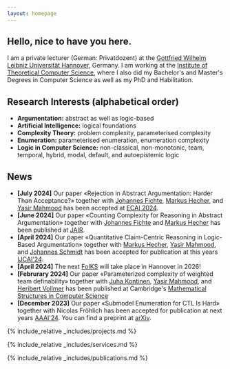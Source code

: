 ```yaml
---
layout: homepage
---
```


## Hello, nice to have you here.

I am a private lecturer (German: Privatdozent) at the [Gottfried Wilhelm Leibniz Universität Hannover](https://www.uni-hannover.de), Germany. 
I am working at the [Institute of Theoretical Computer Science](https://www.thi.uni-hannover.de), where I also did my Bachelor's and Master's Degrees in Computer Science as well as my PhD and Habilitation.

## Research Interests (alphabetical order)

- **Argumentation:** abstract as well as logic-based
- **Artificial Intelligence:** logical foundations
- **Complexity Theory:** problem complexity, parameterised complexity
- **Enumeration:** parameterised enumeration, enumeration complexity
- **Logic in Computer Science:** non-classical, non-monotonic, team, temporal, hybrid, modal, default, and autoepistemic logic

## News
- **[July 2024]** Our paper «Rejection in Abstract Argumentation: Harder Than Acceptance?» together with <a href="https://liu.se/en/employee/johfi52)">Johannes Fichte</a>, <a href="https://www.csail.mit.edu/person/markus-hecher">Markus Hecher</a>, and <a href="https://dice-research.org/YasirMahmood">Yasir Mahmood</a> has been accepted at <a href="https://www.ecai2024.eu/">ECAI 2024</a>.<br />
- **[June 2024]** Our paper «Counting Complexity for Reasoning in Abstract Argumentation» together with <a href="https://liu.se/en/employee/johfi52)">Johannes Fichte</a> and <a href="https://www.csail.mit.edu/person/markus-hecher">Markus Hecher</a> has been published at <a href="https://jair.org/index.php/jair/article/view/16210">JAIR</a>.
- **[April 2024]** Our paper «Quantitative Claim-Centric Reasoning in Logic-Based Argumentation» together with <a href="https://www.csail.mit.edu/person/markus-hecher">Markus Hecher</a>, <a href="https://dice-research.org/YasirMahmood">Yasir Mahmood</a>, and <a href="https://ju.se/personinfo.html?sign=schjoh">Johannes Schmidt</a> has been accepted for publication at this years <a href="https://ijcai24.org/">IJCAI'24</a>.<br />
- **[April 2024]** The next <a href="https://foiks2026.github.io">FoIKS</a> will take place in Hannover in 2026!
- **[Februrary 2024]** Our paper «Parameterized complexity of weighted team definability» together with <a href="https://researchportal.helsinki.fi/en/persons/juha-kontinen">Juha Kontinen</a>, <a href="https://dice-research.org/YasirMahmood">Yasir Mahmood</a>, and <a href="https://www.thi.uni-hannover.de/de/vollmer">Heribert Vollmer</a> has been published at Cambridge's <a href="https://www.cambridge.org/core/journals/mathematical-structures-in-computer-science/article/parameterized-complexity-of-weighted-team-definability/61F58ADD30D9BE0BCDAC049F5AF6EF78">Mathematical Structures in Computer Science</a>
- **[December 2023]** Our paper «Submodel Enumeration for CTL Is Hard» together with Nicolas Fröhlich has been accepted for publication at next years <a href="https://aaai.org/aaai-conference/">AAAI'24</a>. You can find a preprint at <a href="https://arxiv.org/abs/2312.09868">arXiv</a>.

{% include_relative _includes/projects.md %}

{% include_relative _includes/services.md %}

{% include_relative _includes/publications.md %}

